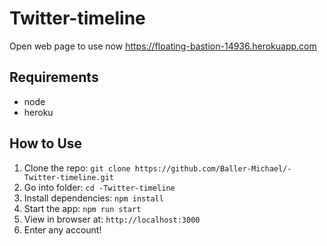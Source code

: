 # Twitter-timeline
Open web page to use now https://floating-bastion-14936.herokuapp.com
## Requirements
- node
- heroku

## How to Use

1. Clone the repo: `git clone https://github.com/Baller-Michael/-Twitter-timeline.git`
2. Go into folder: `cd -Twitter-timeline`
3. Install dependencies: `npm install`
4. Start the app: `npm run start`
5. View in browser at: `http://localhost:3000`
6. Enter any account!
